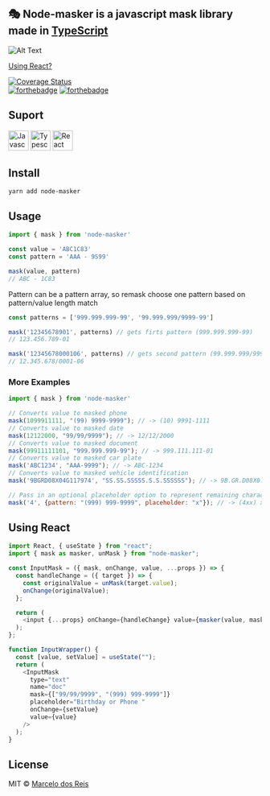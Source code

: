 <p align="center">
  <h2>🎭 Node-masker is a javascript mask library made in <a href="https://www.typescriptlang.org/">TypeScript</a></h2>
</p>

![Alt Text](https://media.giphy.com/media/AMlJ03rEglc3JtHeLI/giphy.gif)



<div>
  
<p>
  <a href="#using-react">Using React?</a>
</p>

[![Coverage Status](https://coveralls.io/repos/github/marcelodosreis/node-masker/badge.svg?branch=main&t=hJ0bvK)](https://coveralls.io/github/marcelodosreis/node-masker?branch=main)
</br>
[![forthebadge](https://forthebadge.com/images/badges/built-with-love.svg)](https://forthebadge.com)
[![forthebadge](https://forthebadge.com/images/badges/made-with-typescript.svg)](https://forthebadge.com)



## Suport
<img src="https://user-images.githubusercontent.com/56274028/101970313-79744500-3c08-11eb-90e5-8c09fec2d6bb.png" alt="Javascript" width="40"> <img src=https://user-images.githubusercontent.com/49694866/101971573-0c18e200-3c11-11eb-8933-b2d9e7de6dae.png alt="Typescript" width="40"> 
<img src=https://user-images.githubusercontent.com/49694866/101971326-6d3fb600-3c0f-11eb-9d35-d34da546a40a.png alt="React" width="40"> 

## Install

```
yarn add node-masker
```

## Usage

```js
import { mask } from 'node-masker'

const value = 'ABC1C83'
const pattern = 'AAA - 9S99'

mask(value, pattern)
// ABC - 1C83
```

Pattern can be a pattern array, so remask choose one pattern based on pattern/value length match

```js
const patterns = ['999.999.999-99', '99.999.999/9999-99']

mask('12345678901', patterns) // gets firts pattern (999.999.999-99)
// 123.456.789-01

mask('12345678000106', patterns) // gets second pattern (99.999.999/9999-99)
// 12.345.678/0001-06
```

### More Examples

``` javascript
import { mask } from 'node-masker'

// Converts value to masked phone
mask(1099911111, "(99) 9999-9999"); // -> (10) 9991-1111
// Converts value to masked date
mask(12122000, "99/99/9999"); // -> 12/12/2000
// Converts value to masked document
mask(99911111101, "999.999.999-99"); // -> 999.111.111-01
// Converts value to masked car plate
mask('ABC1234', "AAA-9999"); // -> ABC-1234
// Converts value to masked vehicle identification
mask('9BGRD08X04G117974', "SS.SS.SSSSS.S.S.SSSSSS"); // -> 9B.GR.D08X0.4.G.117974

// Pass in an optional placeholder option to represent remaining characters to be entered
mask('4', {pattern: "(999) 999-9999", placeholder: "x"}); // -> (4xx) xxx-xxxx
```

## Using React

```js
import React, { useState } from "react";
import { mask as masker, unMask } from "node-masker";

const InputMask = ({ mask, onChange, value, ...props }) => {
  const handleChange = ({ target }) => {
    const originalValue = unMask(target.value);
    onChange(originalValue);
  };

  return (
    <input {...props} onChange={handleChange} value={masker(value, mask)} />
  );
};

function InputWrapper() {
  const [value, setValue] = useState("");
  return (
    <InputMask
      type="text"
      name="doc"
      mask={["99/99/9999", "(999) 999-9999"]}
      placeholder="Birthday or Phone "
      onChange={setValue}
      value={value}
    />
  );
}
```

## License

MIT © [Marcelo dos Reis](https://marcelodosreis.com)
